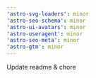 ```yaml
---
'astro-svg-loaders': minor
'astro-seo-schema': minor
'astro-ui-avatars': minor
'astro-useragent': minor
'astro-seo-meta': minor
'astro-gtm': minor
---
```


Update readme & chore
